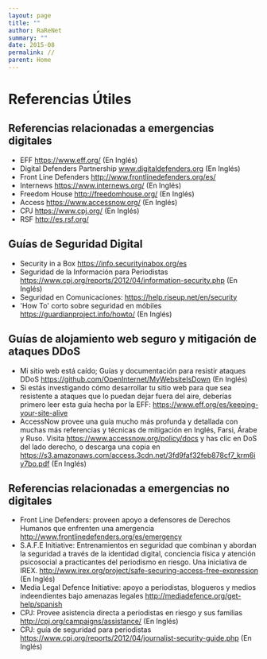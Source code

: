 ```yaml
---
layout: page
title: ""
author: RaReNet
summary: ""
date: 2015-08
permalink: //
parent: Home
---
```


# Referencias Útiles

## Referencias relacionadas a emergencias digitales

- EFF https://www.eff.org/ (En Inglés)
- Digital Defenders Partnership www.digitaldefenders.org (En Inglés)
- Front Line Defenders http://www.frontlinedefenders.org/es/
- Internews https://www.internews.org/ (En Inglés)
- Freedom House http://freedomhouse.org/ (En Inglés)
- Access https://www.accessnow.org/ (En Inglés)
- CPJ https://www.cpj.org/ (En Inglés)
- RSF http://es.rsf.org/ 

## Guías de Seguridad Digital

- Security in a Box https://info.securityinabox.org/es
- Seguridad de la Información para Periodistas https://www.cpj.org/reports/2012/04/information-security.php (En Inglés)
- Seguridad en Comunicaciones: https://help.riseup.net/en/security
- 'How To' corto sobre seguridad en móbiles https://guardianproject.info/howto/ (En Inglés)

## Guías de alojamiento web seguro y mitigación de ataques DDoS

- Mi sitio web está caído; Guías y documentación para resistir ataques DDoS https://github.com/OpenInternet/MyWebsiteIsDown (En Inglés)
- Si estás investigando cómo desarrollar tu sitio web para que sea resistente a ataques que lo puedan dejar fuera del aire, deberías primero leer esta guía hecha por la EFF: https://www.eff.org/es/keeping-your-site-alive
- AccessNow provee una guía mucho más profunda y detallada con muchas más referencias y técnicas de mitigación en Inglés, Farsi, Árabe y Ruso. Visita https://www.accessnow.org/policy/docs y has clic en DoS del lado derecho, o descarga una copia en https://s3.amazonaws.com/access.3cdn.net/3fd9faf32feb878cf7_krm6iy7bo.pdf (En Inglés)

## Referencias relacionadas a emergencias no digitales

- Front Line Defenders: proveen apoyo a defensores de Derechos Humanos que enfrenten una amergencia http://www.frontlinedefenders.org/es/emergency
- S.A.F.E Initiative: Entrenamientos en seguridad que combinan y abordan la seguridad a través de la identidad digital, conciencia física y atención psicosocial a practicantes del periodismo en riesgo. Una iniciativa de IREX. http://www.irex.org/project/safe-securing-access-free-expression (En Inglés) 
-  Media Legal Defence Initiative: apoyo a periodistas, blogueros y medios indeendientes bajo amenazas legales http://mediadefence.org/get-help/spanish
- CPJ: Provee asistencia directa a periodistas en riesgo y sus familias http://cpj.org/campaigns/assistance/ (En Inglés)
- CPJ: guía de seguridad para periodistas https://www.cpj.org/reports/2012/04/journalist-security-guide.php (En Inglés)
    